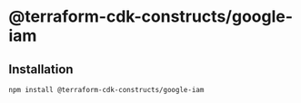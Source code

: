 # @terraform-cdk-constructs/google-iam

## Installation

```
npm install @terraform-cdk-constructs/google-iam
```
